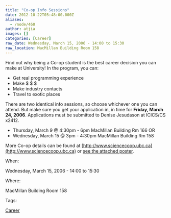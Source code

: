 ```yaml
---
title: "Co-op Info Sessions"
date: 2012-10-22T05:48:00.000Z
aliases:
  - /node/460
author: atjia
images: []
categories: [Career]
raw_date: Wednesday, March 15, 2006 - 14:00 to 15:30
raw_location: MacMillan Building Room 158
---
```


Find out why being a Co-op student is the best career decision you can make at University! In the program, you can:

*   Get real programming experience
*   Make $ $ $
*   Make industry contacts
*   Travel to exotic places

There are two identical info sessions, so choose whichever one you can attend. But make sure you get your application in, in time for **Friday, March 24, 2006**. Applications must be submitted to Denise Jesudason at ICICS/CS x2412.

*   Thursday, March 9 @ 4:30pm - 6pm MacMillan Building Rm 166 OR
*   Wednesday, March 15 @ 3pm - 4:30pm MacMillan Building Rm 158

More Co-op details can be found at [http://www.sciencecoop.ubc.ca](http://www.sciencecoop.ubc.ca) or [see the attached poster](/files/info-session.pdf).

When: 

Wednesday, March 15, 2006 - 14:00 to 15:30

Where: 

MacMillan Building Room 158

Tags: 

[Career](/career)
